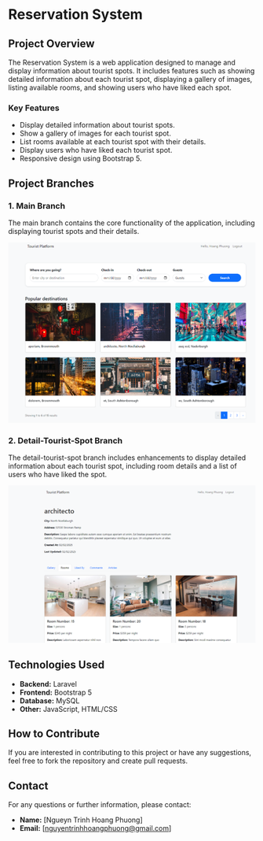 # Reservation System

## Project Overview

The Reservation System is a web application designed to manage and display information about tourist spots. It includes features such as showing detailed information about each tourist spot, displaying a gallery of images, listing available rooms, and showing users who have liked each spot.

### Key Features

- Display detailed information about tourist spots.
- Show a gallery of images for each tourist spot.
- List rooms available at each tourist spot with their details.
- Display users who have liked each tourist spot.
- Responsive design using Bootstrap 5.

## Project Branches

### 1. Main Branch

The main branch contains the core functionality of the application, including displaying tourist spots and their details.

![Main Branch Screenshot](public/images/home.png)

### 2. Detail-Tourist-Spot Branch

The detail-tourist-spot branch includes enhancements to display detailed information about each tourist spot, including room details and a list of users who have liked the spot.

![Detail-Tourist-Spot Branch Screenshot](public/images/details-tourist-spot.png)

## Technologies Used

- **Backend:** Laravel
- **Frontend:** Bootstrap 5
- **Database:** MySQL
- **Other:** JavaScript, HTML/CSS

## How to Contribute

If you are interested in contributing to this project or have any suggestions, feel free to fork the repository and create pull requests.

## Contact

For any questions or further information, please contact:

- **Name:** [Ngueyn Trinh Hoang Phuong]
- **Email:** [nguyentrinhhoangphuong@gmail.com]

